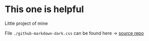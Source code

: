 # This one is helpful

Little project of mine

File `./github-markdown-dark.css` can be found here -> [source repo](https://github.com/sindresorhus/github-markdown-css "Thank you")

